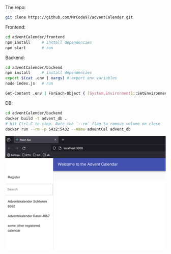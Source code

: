 The repo:
```bash
git clone https://github.com/MrCode97/adventCalender.git
```

Frontend:
```bash
cd adventCalender/frontend
npm install     # install dependencies
npm start       # run
```

Backend:
```bash
cd adventCalender/backend
npm install     # install dependencies
export $(cat .env | xargs) # export env variables
node index.js   # run
```
```bash
Get-Content .env | ForEach-Object { [System.Environment]::SetEnvironmentVariable($_.Split('=')[0], $_.Split('=')[1], [System.EnvironmentVariableTarget]::Process) } # instead of export when using Windows
```


DB:
```bash
cd adventCalender/backend
docker build -t advent_db .
# Hit Ctrl-C to stop. Note the `--rm` flag to remove volume on close
docker run --rm -p 5432:5432 --name adventCal advent_db
```
![Alt text](image.png)